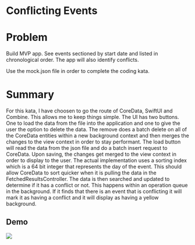 # Conflicting Events

# Problem

Build  MVP app. See events sectioned by start date and listed in chronological  order. The app will also identify conflicts.

Use the mock.json file in order to complete the coding kata.

# Summary

For this kata, I have choosen to go the route of CoreData, SwiftUI and Combine. This allows me to keep things simple.
The UI has two buttons. One to load the data from the file into the application and one to give the user the option to delete the data.
The remove does a batch delete on all of the CoreData entities within a new background context and then merges the changes to the view context in order to stay performant. The load button will read the data from the json file and do a batch insert request to CoreData. Upon saving, the changes get merged to the view context in order to display to the user. The actual implementation uses a sorting index which is a 64 bit integer that represents the day of the event. This should allow CoreData to sort quicker when it is pulling the data in the FetchedResultsController. The data is then searched and updated to determine if it has a conflict or not. This happens within an operation queue in the background. If it finds that there is an event that is conflicting it will mark it as having a conflict and it will display as having a yellow background. 


## Demo
![](demo.gif)